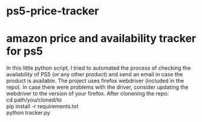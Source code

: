 # ps5-price-tracker
# amazon price and availability tracker for ps5
In this little python script, I tried to automated the process of checking the availability of PS5 (or any other product) and send an email in case the product is available.
The project uses firefox webdriver (included in the repo). In case there were problems with the driver, consider updating the webdriver to the version of your firefox.
After clonening the repo:
<br />
  cd path/you/cloned/to <br />
  pip install -r requirements.txt <br />
  python tracker.py <br />

